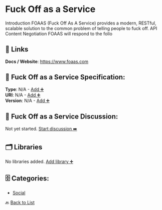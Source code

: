 # Fuck Off as a Service

Introduction FOAAS (Fuck Off As A Service) provides a modern, RESTful, scalable solution to the common problem of telling people to fuck off.  API Content Negotiation FOAAS will respond to the follo

##  🔗 Links
**Docs / Website**: https://www.foaas.com

## 🧬 Fuck Off as a Service Specification:
**Type**: N/A - [Add ➕](https://github.com/apis-list/apis-list/edit/main/apis.yaml#L7269)  
**URI**: N/A - [Add ➕](https://github.com/apis-list/apis-list/edit/main/apis.yaml#L7269)  
**Version**: N/A - [Add ➕](https://github.com/apis-list/apis-list/edit/main/apis.yaml#L7269)

## 💬 Fuck Off as a Service Discussion:
Not yet started. [Start discussion ➡️](https://github.com/apis-list/apis-list/discussions/new)

## 🗂️ Libraries

No libraries added. [Add library ➕](https://github.com/apis-list/apis-list/edit/main/apis.yaml#L7269)    


## 🗄️ Categories:
- [Social](https://github.com/apis-list/apis-list#social-)

🔙  [Back to List](https://github.com/apis-list/apis-list)
